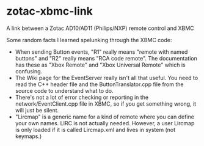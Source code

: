 zotac-xbmc-link
===============

A link between a Zotac AD10/AD11 (Philips/NXP) remote control and XBMC


Some random facts I learned spelunking through the XBMC code:

* When sending Button events, "R1" really means "remote with named buttons" and "R2" really means "RCA code remote". The documentation has these as "Xbox Remote" and "Xbox Universal Remote" which is confusing.
* The Wiki page for the EventServer really isn't all that useful. You need to read the C++ header file and the ButtonTranslator.cpp file from the source code to understand what to do.
* There's not a lot of error checking or reporting in the network/EventClient.cpp file in XBMC, so if you get something wrong, it will just be silent.
* "Lircmap" is a generic name for a kind of remote where you can define your own names. LIRC is not actually needed. However, a user Lircmap is only loaded if it is called Lircmap.xml and lives in system (not keymaps.)

